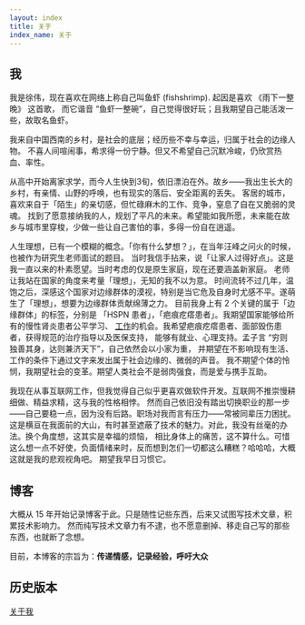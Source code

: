 ```yaml
---
layout: index
title: 关于
index_name: 关于
---
```


<style type="text/css">
.contentpanel h2 {
    color: #333;
}

</style>


## 我

我是徐伟，现在喜欢在网络上称自己叫鱼虾 (fishshrimp). 起因是喜欢 《雨下一整晚》 这首歌，
而它谐音 “鱼虾一整碗”，自己觉得很好玩；且我期望自己能活泼一些，故取名鱼虾。

我来自中国西南的乡村，是社会的底层；经历些不幸与幸运，归属于社会的边缘人物。
不喜人间喧闹事，希求得一份宁静。但又不希望自己沉默冷峻，仍欣赏热血、率性。

从高中开始离家求学，而今人生快到3旬，依旧漂泊在外。故乡——我出生长大的乡村，有亲情、山野的呼唤，也有现实的落后、安全距离的丢失。
客居的城市，喜欢来自于「陌生」的亲切感，但忙碌麻木的工作、竞争，窒息了自在又脆弱的灵魂。
找到了愿意接纳我的人，规划了平凡的未来。希望能如我所愿，未来能在故乡与城市里穿梭，少做一些让自己害怕的事，多得一份自在逍遥。

人生理想，已有一个模糊的概念。「你有什么梦想？」，在当年汪峰之问火的时候，也被作为研究生老师面试的题目。
当时我信手拈来，说「让家人过得好点」。这是我一直以来的朴素愿望。当时考虑的仅是原生家庭，现在还要涵盖新家庭。
老师让我站在国家的角度来考量「理想」，无知的我不以为意。
时间流转不过几年，温饱之后，深感这个国家对边缘群体的漠视，特别是当它危及自身时尤感不平。遂萌生了「理想」，想要为边缘群体贡献绵薄之力。
目前我身上有 2 个关键的属于「边缘群体」的标签，分别是 「HSPN 患者」，「疤痕疙瘩患者」。我期望国家能够给所有的慢性肾炎患者公平学习、
[工作](https://zhuanlan.zhihu.com/p/146252767)的机会。我希望疤痕疙瘩患者、面部毁伤患者，获得规范的治疗指导以及医保支持，
能够有就业、心理支持。孟子言 “穷则独善其身，达则兼济天下”，自己依然会以小家为重，
并期望在不影响现有生活、工作的条件下通过文字来发出属于社会边缘的、微弱的声音。
我不期望个体的怜悯，我期望社会的变革。期望人类社会不是弱肉强食，而是爱与携手互助。

我现在从事互联网工作，但我觉得自己似乎更喜欢做软件开发。互联网不推崇慢耕细做、精益求精，这与我的性格相悖。
然而自己依旧没有踏出切换职业的那一步——自己要稳一点，因为没有后路。职场对我而言有压力——常被同辈压力困扰。
这是横亘在我面前的大山，有时甚至遮蔽了技术的魅力。对此，我没有丝毫的办法。换个角度想，这其实是幸福的烦恼，
相比身体上的痛苦，这不算什么。可惜这么想一点不好使，负面情绪来时，反而想到怎们一切都这么糟糕？哈哈哈，大概这就是我的悲观视角吧。
期望我早日习惯它。

## 博客

大概从 15 年开始记录博客于此。只是随性记些东西，后来又试图写技术文章，积累技术影响力。
然而纯写技术文章力有不逮，也不愿意删掉、移走自己写的那些东西，也就断了念想。

目前，本博客的宗旨为：**传递情感，记录经验，呼吁大众**

## 历史版本

[关于我](me.html)

